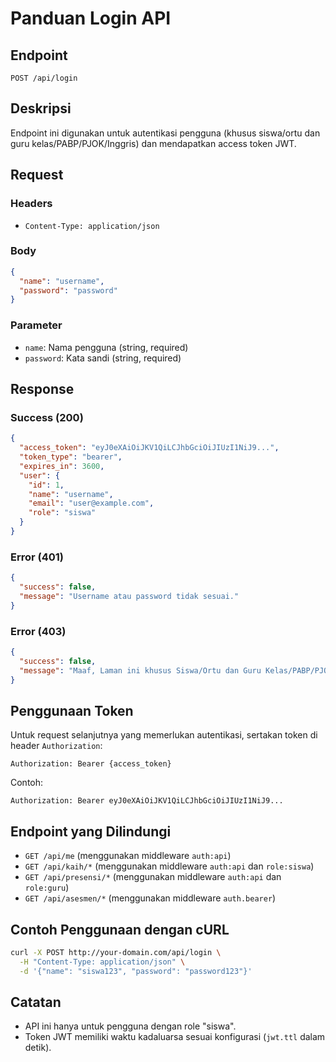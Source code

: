 # Panduan Login API

## Endpoint

`POST /api/login`

## Deskripsi

Endpoint ini digunakan untuk autentikasi pengguna (khusus siswa/ortu dan guru kelas/PABP/PJOK/Inggris) dan mendapatkan access token JWT.

## Request

### Headers

- `Content-Type: application/json`

### Body

```json
{
  "name": "username",
  "password": "password"
}
```

### Parameter

- `name`: Nama pengguna (string, required)
- `password`: Kata sandi (string, required)

## Response

### Success (200)

```json
{
  "access_token": "eyJ0eXAiOiJKV1QiLCJhbGciOiJIUzI1NiJ9...",
  "token_type": "bearer",
  "expires_in": 3600,
  "user": {
    "id": 1,
    "name": "username",
    "email": "user@example.com",
    "role": "siswa"
  }
}
```

### Error (401)

```json
{
  "success": false,
  "message": "Username atau password tidak sesuai."
}
```

### Error (403)

```json
{
  "success": false,
  "message": "Maaf, Laman ini khusus Siswa/Ortu dan Guru Kelas/PABP/PJOK/Inggris."
}
```

## Penggunaan Token

Untuk request selanjutnya yang memerlukan autentikasi, sertakan token di header `Authorization`:

```
Authorization: Bearer {access_token}
```

Contoh:

```
Authorization: Bearer eyJ0eXAiOiJKV1QiLCJhbGciOiJIUzI1NiJ9...
```

## Endpoint yang Dilindungi

- `GET /api/me` (menggunakan middleware `auth:api`)
- `GET /api/kaih/*` (menggunakan middleware `auth:api` dan `role:siswa`)
- `GET /api/presensi/*` (menggunakan middleware `auth:api` dan `role:guru`)
- `GET /api/asesmen/*` (menggunakan middleware `auth.bearer`)

## Contoh Penggunaan dengan cURL

```bash
curl -X POST http://your-domain.com/api/login \
  -H "Content-Type: application/json" \
  -d '{"name": "siswa123", "password": "password123"}'
```

## Catatan

- API ini hanya untuk pengguna dengan role "siswa".
- Token JWT memiliki waktu kadaluarsa sesuai konfigurasi (`jwt.ttl` dalam detik).
